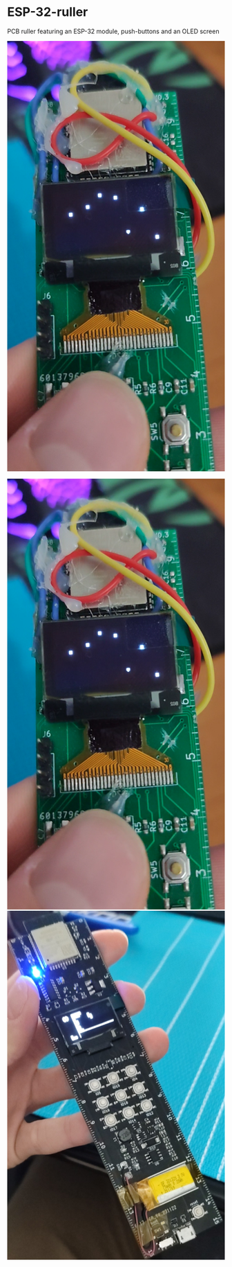 # ESP-32-ruller
PCB ruller featuring an ESP-32 module, push-buttons and an OLED screen

<img src="photos/v0.1.png" width="512"/>

![image](photos/v0.1.png)
![image](photos/ruller_v1.jpg)


